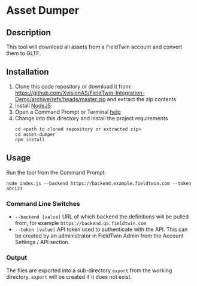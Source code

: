 # Asset Dumper

## Description

This tool will download all assets from a FieldTwin account and convert them to GLTF.

## Installation

1. Clone this code repository or download it from:  
   https://github.com/XvisionAS/FieldTwin-Integration-Demo/archive/refs/heads/master.zip
   and extract the zip contents
2. Install [NodeJS](https://nodejs.org/en/)
3. Open a Command Prompt or Terminal [help](https://www.lifewire.com/how-to-open-command-prompt-2618089)
4. Change into this directory and install the project requirements
   ```
   cd <path to cloned repository or extracted zip>
   cd asset-dumper
   npm install
   ```

## Usage

Run the tool from the Command Prompt:

```
node index.js --backend https://backend.example.fieldtwin.com --token abc123
```

### Command Line Switches

- `--backend [value]` URL of which backend the definitions will be pulled from,
  for example `https://backend.qa.fieldtwin.com`
- `--token [value]` API token used to authenticate with the API.
  This can be created by an administrator in FieldTwin Admin from the Account Settings / API section.

### Output

The files are exported into a sub-directory `export` from the working directory.
`export` will be created if it does not exist.

